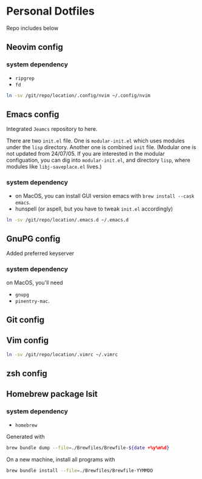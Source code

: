 # Personal Dotfiles

Repo includes below

## Neovim config

### system dependency

- `ripgrep`
- `fd`

```bash
ln -sv /git/repo/location/.config/nvim ~/.config/nvim
```

## Emacs config

Integrated `Jeamcs` repository to here.

There are two `init.el` file. One is `modular-init.el` which uses
modules under the `lisp` directory. Another one is combined `init` file.
(Modular one is not updated from 24/07/05. If you are interested in the modular configuation,
you can dig into `modular-init.el`, and directory `lisp`, where modules like 
`libj-saveplace.el` lives.)

### system dependency

- on MacOS, you can install GUI version emacs with `brew install --cask emacs`.
- hunspell (or aspell, but you have to tweak `init.el` accordingly)

```bash
ln -sv /git/repo/location/.emacs.d ~/.emacs.d
```

## GnuPG config

Added preferred keyserver

### system dependency

on MacOS, you'll need

- `gnupg`
- `pinentry-mac`.

## Git config


## Vim config

```bash
ln -sv /git/repo/location/.vimrc ~/.vimrc
```

## zsh config

## Homebrew package lsit

### system dependency

- `homebrew`

Generated with

```bash
brew bundle dump --file=./Brewfiles/Brewfile-${date +%y%m%d}
```

On a new machine, install all programs with

```bash
brew bundle install --file=./Brewfiles/Brewfile-YYMMDD
```
